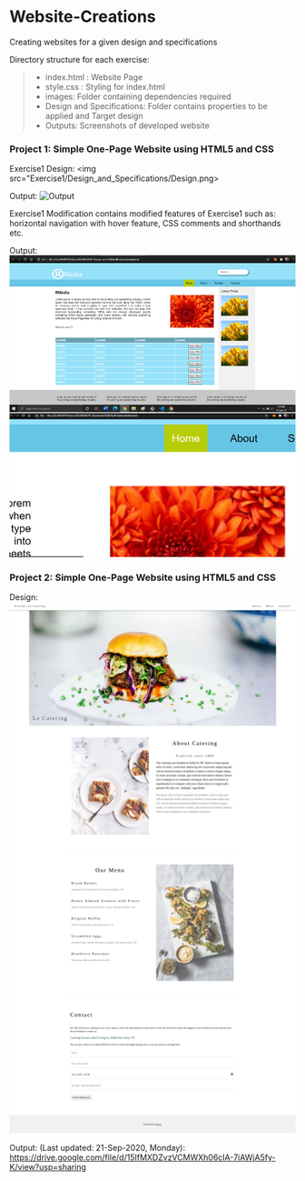 # Website-Creations
Creating websites for a given design and specifications 

Directory structure for each exercise:
>- index.html : Website Page
>- style.css : Styling for index.html <br/>
>- images: Folder containing dependencies required <br/>
>- Design and Specifications: Folder contains properties to be applied and Target design <br/>
>- Outputs: Screenshots of developed website

### Project 1: Simple One-Page Website using HTML5 and CSS

Exercise1 Design:
<img src="Exercise1/Design_and_Specifications/Design.png>

Output:
<img src="Excercise1/Outputs/Update1_18_Sep_2020.png" alt="Output">


Exercise1 Modification contains modified features of Exercise1 such as: horizontal navigation with hover feature, CSS comments and shorthands etc.

Output:
<img src="Excercise1_Modification/Outputs/Update3_18_Sep_2020.png" alt="Output">

### Project 2: Simple One-Page Website using HTML5 and CSS
Design:
<img src="Exercise2/Design_and_Specifications/Workshop-Design.png">

Output: (Last updated: 21-Sep-2020, Monday): https://drive.google.com/file/d/15IfMXDZvzVCMWXh06cIA-7iAWjA5fy-K/view?usp=sharing


